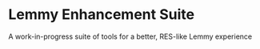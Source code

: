# Lemmy Enhancement Suite

A work-in-progress suite of tools for a better, RES-like Lemmy experience